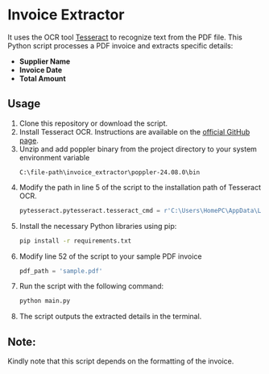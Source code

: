 # Invoice Extractor
It uses the OCR tool [Tesseract](https://github.com/tesseract-ocr/tesseract) to recognize text from the PDF file. This Python script processes a PDF invoice and extracts specific details: 
- **Supplier Name**
- **Invoice Date**
- **Total Amount**

## Usage
1. Clone this repository or download the script.
2. Install Tesseract OCR. Instructions are available on the [official GitHub page](https://github.com/tesseract-ocr/tesseract).
3. Unzip and add poppler binary from the project directory to your system environment variable
    ```envfile
    C:\file-path\invoice_extractor\poppler-24.08.0\bin
    ```
4. Modify the path in line 5 of the script to the installation path of Tesseract OCR.
    ```python
    pytesseract.pytesseract.tesseract_cmd = r'C:\Users\HomePC\AppData\Local\Programs\Tesseract-OCR\tesseract.exe'
    ```
5. Install the necessary Python libraries using pip:
     ```bash
     pip install -r requirements.txt
     ```
6. Modify line 52 of the script to your sample PDF invoice
    ```python
    pdf_path = 'sample.pdf'
    ```
7. Run the script with the following command:
   ```bash
   python main.py
   ```
8. The script outputs the extracted details in the terminal.


## Note:
Kindly note that this script depends on the formatting of the invoice.
